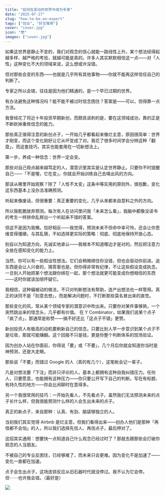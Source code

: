 ```yaml
---
title: "如何在变动的世界中成为专家"
date: "2025-07-27"
slug: "how-to-be-an-expert"
tags: ["创业", "好文推荐"]
cover: "cover.jpg"
icon: "😎"
images: ["cover.jpg"]
---
```

如果这世界是静止不变的，我们对观念的信心就能一路线性上升。某个想法经得起越多样、越严格的考验，就越可能是真的。许多人其实默默相信这一点——对「人性」这种变化不大的领域来说，这么想或许没错。



但对那些会变的东西——也就是几乎所有其他事物——你就不能再这样信任自己的判断了。



专家之所以会错，往往是因为他们精通的，是一个早已过期的世界。



有办法避免这种情况吗？能不能不被过时信念困住？答案是——可以，但得靠一点方法。



我曾经花了将近十年投资早期新创，而颇具讽刺的是，要在这领域成功，靠的正是不断砍掉重练信念的能力。



那些真正值得注意的新创点子，一开始几乎都看起来像烂主意，原因很简单：世界才刚变，而这个变化刚好让它从坏变成了对。我花了很多时间学会分辨这种「翻盘」，而这套技巧，其实也能套用在一切新想法上。



第一步，养成一种信念：世界一定会变。



那些对自己观点越来越笃定的人，潜意识里其实是认定世界静止。只要你不时提醒自己——「不是喔，它在变」，你就会开始训练自己去嗅出风的方向。



那该从哪里开始观察？除了「人性不太变」这条中等实用的原则外，很抱歉，变化这东西基本上没办法准确预测。



听起来像废话，但很重要：真正重要的变化，几乎从来都来自意料之外的方向。



所以我乾脆放弃预测。每次有人在访问里问我「未来怎么看」，我脑中都像没读书的考生一样拼命乱掰出一个听起来不错的答案。



但这不是因为我懒。恰好相反——我觉得，预测未来不但命中率可怜，还会让你思维变得僵硬。与其乱猜，不如选择更实际的策略：彻底、彻底地保持开放心态。



别自以为知道方向，先诚实地承认——我根本不知道哪边才是对的。然后把注意力全放在感知变化的能力上。



当然，你可以有一些假设性想法。它们会稍微绑住你没错，但也会驱动你前进。追东西是会让人兴奋的，猜答案也是。但你得非常有纪律，不让这些假设变成执念。
一旦别人开始把某个想法跟你绑在一起，那个想法就更可能变成你想相信的东西——这时你就该加倍怀疑它。



我相信，这种偏被动的做法，不只对判断想法有帮助，连产出想法也一样管用。真正的诀窍不是「刻意去想」，而是解决问题时，不打断那些莫名冒出来的直觉。



那些变化的风，常从某个领域专家的潜意识中吹出来。只要你对某件事够熟，一个突然跳出来的怪念头，几乎都有价值。
在 Y Combinator，如果我们说某个点子「疯了点」，那通常是称赞——搞不好还比「这点子不错」更赞。



新创投资人有极高的动机要刷新自己的信念。只要比别人早一步意识到某个点子不是垃圾，那就可能赚翻。这个回报不只是钱，更是你整个判断体系的现场验证。



因为创办人站在你面前，你得说「要」或「不要」，几个月后你就会知道你当时是神预测，还是大走眼。



那些说「不要」而错过 Google 的人（真的有几个），这笔帐会记一辈子。



凡是对想法要「下注」而非只评论的人，基本上都拥有这种自我纠错压力。任何人，只要愿意，也能拥有这种压力——你只要公开写下自己的判断。写在有标题、有持久性的地方——你会比闲聊时在意得多。



另一个我很常用的技巧：一开始先看人，不先看点子。虽然我们无法预测未来的点子长什么样，但我很能预测什么样的人会生出未来的点子。



真正的新点子，来自那种：认真、有劲、脑袋够独立的人。



当初我们其实觉得 Airbnb 是烂主意，但我们看得出来——创办人他们是那种「再怪都不会怕」的人，所以我们选择先信人、再信点子，最后押对了。



这招其实通用：想要快一点知道自己什么观念已经过时了？那就去跟那些会打破你观念的人当朋友。



不被自己的专业反困住，已经够难了，而未来只会更难。因为变化不是加速了——变化一直都在加速。



点子会生出点子，这场连锁反应从旧石器时代就没停过。我不认为它会停。
但⋯⋯也许我会错。（最好是）




![](https://prod-files-secure.s3.us-west-2.amazonaws.com/112d0858-5090-4d34-a606-b75eb8d65fd2/46476355-9cf3-4e99-9b7a-3531bc426380/1000202064.png?X-Amz-Algorithm=AWS4-HMAC-SHA256&X-Amz-Content-Sha256=UNSIGNED-PAYLOAD&X-Amz-Credential=ASIAZI2LB466SD4HAABL%2F20250803%2Fus-west-2%2Fs3%2Faws4_request&X-Amz-Date=20250803T043454Z&X-Amz-Expires=3600&X-Amz-Security-Token=IQoJb3JpZ2luX2VjEOr%2F%2F%2F%2F%2F%2F%2F%2F%2F%2FwEaCXVzLXdlc3QtMiJIMEYCIQCp2GDuZgIBJxzjgO%2BVfy9z8NRehmENYUFV7EurCVSDlQIhAMsiJkX7d9zaBUoPvj3rtRIveyBaCvH4h8%2BmeZ4oMrvtKv8DCCMQABoMNjM3NDIzMTgzODA1Igy7n%2Bux9xBL8n6jUNsq3ANFuhCFo9c0ZzGWCmr%2B8wGH59xmrkhkurhI1mw03XkY%2BU7OF%2FvtVziDHhqZy9vxeWjTkprH6XxPNCdgVZG1i7PCBYqyLJXmyJ%2FlbAQQF9jxZZZbcX8jreSyEE0CIlXbXQZsSg3x5417YNb4iPPeJGCXyn9whfFE5Y1rtvtxE3sMbnEQVGtS6%2FBiaDsofyGDtBVlU7ITplhtwN9bkyDKtqJJ4b5rlz%2Ftb8%2BuazM8USn7ZydOcrdQW4supc7Xw5gmwdmsJehV1zIqG2T4C25xBMUUs%2F0d5PFbqYIHpXe2hQlG6SoA5Wi0%2BKMs4ECzt82EI88OqZn4wNPWa9iOTiOPSq4FqbfEOyq47ZGARM8cjLdlbJKNPUsH7N%2FOF09pcMqih8AXbIADBPvOZegdAYsTnx5%2FtHa3ZSOwNE1tJhPdpMqA9xxlBNzWANfVxWuznpnMJLTKh1xQ%2FV4Gk3HW8c4LuC92jrNuerLnoRk0qY4IdLga7TJxvjgyQRYWvCYiLUN1UQKzgfElR3Ab1%2FZpWkeqn2VMu%2FxKXJbaO2Gi2zQd%2FSp%2Bv1E5cSEqjF8YFMUj9PwjlEwIogvyOK7DzSK5vmzGdm1dwRsDWbUX%2Bn1jH0MvSwg7CqOk7U2lbe5aazVM4DDEgrvEBjqkAZj%2BEC8CxDznhMTpsusBmuvKtXH2qgjJ3D3Z2a0YIOZry1OXGVGngvneHtkmtP0lEhiNM8rhBa5GND5PhAp%2FH2HBaYcJkt9aE3C8n5nrb9X2y7IP%2BsyqEDpCV7uhYo%2BiZcd2ShhKigVJ3JFookg8rHVEZ2JAoGDJNeI9lOvbYNMszBOIEatJ7v2qZREYeuEDFW66bjTNXJpscclgFGb8K4tjzsjG&X-Amz-Signature=f5a28cc7639c216d56d344de9721f820c2af75e11f8eee53611e28d4869a6bbf&X-Amz-SignedHeaders=host&x-amz-checksum-mode=ENABLED&x-id=GetObject)


